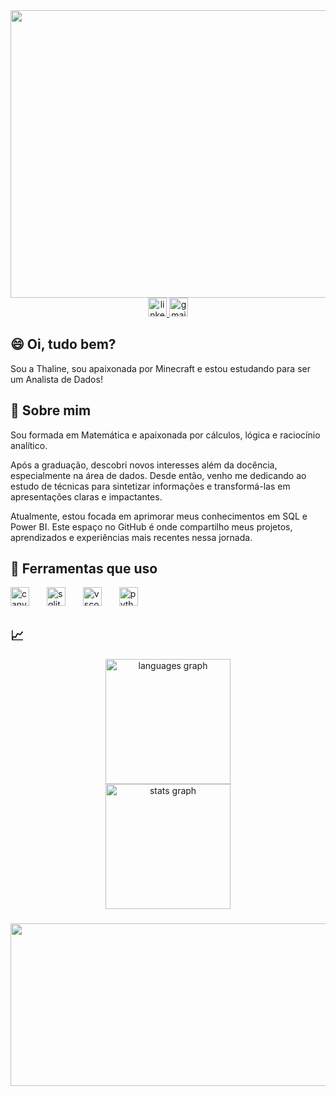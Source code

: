 <div align="center">
  <img width="1700" height="460" src="https://github.com/user-attachments/assets/84fba880-993c-4d99-be44-765304c14a50" />
</div>

<div align="center">
  <a href="https://www.linkedin.com/in/thaline-martins" target="_blank">
    <img src="https://img.shields.io/static/v1?message=LinkedIn&logo=linkedin&label=&color=0077B5&logoColor=white&labelColor=&style=for-the-badge" height="30" alt="linkedin logo"  />
  </a>
  <a href="thalinemartins09@gmail.com " target="_blank">
    <img src="https://img.shields.io/static/v1?message=Gmail&logo=gmail&label=&color=D14836&logoColor=white&labelColor=&style=for-the-badge" height="30" alt="gmail logo"  />
  </a>
</div>


## 😄 Oi, tudo bem? 

<p align="left">Sou a Thaline, sou apaixonada por Minecraft e estou estudando para ser um Analista de Dados!</p>

## 🚀 Sobre mim
Sou formada em Matemática e apaixonada por cálculos, lógica e raciocínio analítico.

Após a graduação, descobri novos interesses além da docência, especialmente na área de dados. Desde então, venho me dedicando ao estudo de técnicas para sintetizar informações e transformá-las em apresentações claras e impactantes.

Atualmente, estou focada em aprimorar meus conhecimentos em SQL e Power BI. Este espaço no GitHub é onde compartilho meus projetos, aprendizados e experiências mais recentes nessa jornada.

## 🧮 Ferramentas que uso

<div align="left">
  <img src="https://cdn.jsdelivr.net/gh/devicons/devicon/icons/canva/canva-original.svg" height="30" alt="canva logo"  />
  <img width="20" />
  <img src="https://cdn.jsdelivr.net/gh/devicons/devicon/icons/sqlite/sqlite-original.svg" height="30" alt="sqlite logo"  />
  <img width="20" />
  <img src="https://cdn.jsdelivr.net/gh/devicons/devicon/icons/vscode/vscode-original.svg" height="30" alt="vscode logo"  />
  <img width="20" />
  <img src="https://cdn.jsdelivr.net/gh/devicons/devicon/icons/python/python-original.svg" height="30" alt="python logo"  />
</div>

## 📈

<div align="center">
  <img src="https://github-readme-stats.vercel.app/api/top-langs?username=ThalineMidori&locale=pt-br&hide_title=false&layout=compact&card_width=320&langs_count=10&theme=synthwave&hide_border=true&order=2" height="200" alt="languages graph" /> <br>

  <img src="https://github-readme-stats.vercel.app/api?username=ThalineMidori&hide_title=false&hide_rank=true&show_icons=true&include_all_commits=true&count_private=true&disable_animations=false&theme=synthwave&locale=pt-br&hide_border=true&order=1" height="200" alt="stats graph"  />
</div>

###

<div align="center">
<img width="1700" height="260" src="https://github.com/user-attachments/assets/ae7f3fe5-6b19-441b-aa3f-6f070ddf4977">
</div>
 
<!--
**ThalineMidori/ThalineMidori** is a ✨ _special_ ✨ repository because its `README.md` (this file) appears on your GitHub profile.

Here are some ideas to get you started:
<img width="1700" height="460" alt="github-header-banner-cat" src="https://github.com/user-attachments/assets/1c269c7f-329e-47e4-b33f-ca9e80a520b1" />

- 🔭 I’m currently working on ...
- 🌱 I’m currently learning ...
- 👯 I’m looking to collaborate on ...
- 🤔 I’m looking for help with ...
- 💬 Ask me about ...
- 📫 How to reach me: ...
- 😄 Pronouns: ...
- ⚡ Fun fact: ...
-->
